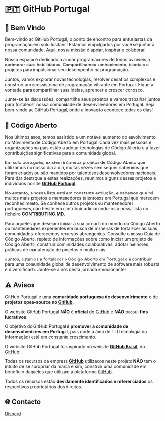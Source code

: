 # 🇵🇹 GitHub Portugal

## 👋 Bem Vindo

Bem-vindo ao GitHub Portugal, o ponto de encontro para entusiastas da programação em solo lusitano! Estamos empolgados por você se juntar à nossa comunidade. Aqui, nossa missão é apoiar, inspirar e colaborar.

Nosso espaço é dedicado a ajudar programadores de todos os níveis a aprimorar suas habilidades. Compartilhamos conhecimento, tutoriais e projetos para impulsionar seu desempenho na programação.

Juntos, vamos explorar novas tecnologias, resolver desafios complexos e construir um ecossistema de programação vibrante em Portugal. Fique à vontade para compartilhar suas ideias, aprender e crescer conosco.

Junte-se às discussões, compartilhe seus projetos e vamos trabalhar juntos para fortalecer nossa comunidade de desenvolvedores em Portugal. Seja bem-vindo ao GitHub Portugal, onde a inovação acontece todos os dias!

## 📝 Código Aberto

Nos últimos anos, temos assistido a um notável aumento do envolvimento no Movimento de Código Aberto em Portugal. Cada vez mais pessoas e organizações no país estão a adotar tecnologias de Código Aberto e a fazer contribuições significativas para a comunidade global.

Em solo português, existem inúmeros projetos de Código Aberto que utilizamos no nosso dia a dia, muitas vezes sem sequer sabermos que foram criados ou são mantidos por talentosos desenvolvedores nacionais. Para dar destaque a estas realizações, reunimos alguns desses projetos e indivíduos no site **[GitHub Portugal](https://www.githubportugal.com/)**.

No entanto, a nossa lista está em constante evolução, e sabemos que há muitos mais projetos e mantenedores talentosos em Portugal que merecem reconhecimento. Se conhece outros projetos ou mantenedores portugueses, não hesite em contribuir adicionando-os à nossa lista no ficheiro **[CONTRIBUTING.MD](https://github.com/GitHub-Portugal/website/blob/main/CONTRIBUTING.md)**.

Para aqueles que desejam iniciar a sua jornada no mundo do Código Aberto ou mantenedores experientes em busca de maneiras de fortalecer as suas comunidades, oferecemos recursos abrangentes. Consulte o nosso Guia de Código Aberto, repleto de informações sobre como iniciar um projeto de Código Aberto, construir comunidades colaborativas, adotar melhores práticas de manutenção de projetos e muito mais.

Juntos, estamos a fortalecer o Código Aberto em Portugal e a contribuir para uma comunidade global de desenvolvimento de software mais robusta e diversificada. Junte-se a nós nesta jornada emocionante!

## ⚠️ Avisos

GitHub Portugal é uma **comunidade portuguesa de desenvolvimento** e de **projetos open-source no [GitHub](https://github.com/)**.

O website GitHub Portugal **NÃO** é **oficial** do [GitHub](https://github.com/) e **NÃO** possui **fins lucrativos**.

O objetivo do GitHub Portugal é **promover a comunidade de desenvolvedores em Portugal**, país onde a área de TI (Tecnologia da Informação) está em constante crescimento.

O website GitHub Portugal foi inspirado no website **[GitHub Brasil](https://githubbrasil.com/)**, do [GitHub](https://github.com/).

Todas os recursos da empresa **[GitHub](https://github.com/)** utilizados neste projeto **NÃO** tem o intuito de se apropriar da marca e sim, construir uma comunidade em benefício daqueles que utilizam a plataforma [GitHub](https://github.com/).

Todos os recursos estão **devidamente identificados e referenciados** os respectivos proprietários dos direitos.


## 🌐 Contacto 

[Disocrd](https://discord.com/invite/cnJdppDkUp) 
